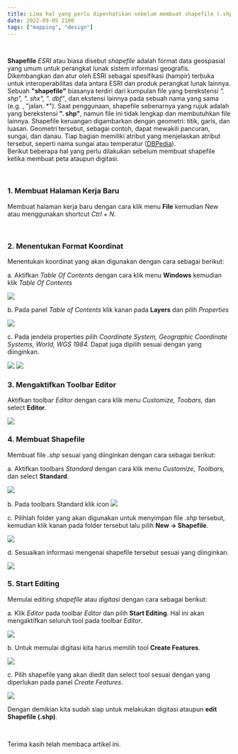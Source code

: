 ```yaml
---
title: Lima hal yang perlu diperhatikan sebelum membuat shapefile (.shp) di ArcMap
date: 2022-09-05 2100
tags: ["mapping", "design"]
---
```


<br>

**Shapefile** *ESRI* atau biasa disebut *shapefile* adalah format data geospasial yang umum untuk perangkat lunak sistem informasi geografis. Dikembangkan dan atur oleh ESRI sebagai spesifikasi (hampir) terbuka untuk interoperabilitas data antara ESRI dan produk perangkat lunak lainnya. Sebuah **"shapefile"** biasanya terdiri dari kumpulan file yang berekstensi *". shp", ". shx", ". dbf"*, dan ekstensi lainnya pada sebuah nama yang sama (e.g. , "jalan. *"). Saat penggunaan, shapefile sebenarnya yang rujuk adalah yang berekstensi **". shp"**, namun file ini tidak lengkap dan membutuhkan file lainnya. Shapefile keruangan digambarkan dengan geometri: titik, garis, dan luasan. Geometri tersebut, sebagai contoh, dapat mewakili pancuran, sungai, dan danau. Tiap bagian memiliki atribut yang menjelaskan atribut tersebut, seperti nama sungai atau temperatur (<a href="http://id.dbpedia.org/page/Shapefile" target="_blank">DBPedia</a>).
<br>
Berikut beberapa hal yang perlu dilakukan sebelum membuat shapefile ketika membuat peta ataupun digitasi.

<br>

### 1. Membuat Halaman Kerja Baru

Membuat halaman kerja baru dengan cara klik menu **File** kemudian New atau menggunakan shortcut *Ctrl + N*.

<br>

### 2. Menentukan Format Koordinat

Menentukan koordinat yang akan digunakan dengan cara sebagai berikut:

a. Aktifkan *Table Of Contents* dengan cara klik menu **Windows** kemudian klik *Table Of Contents*

![](./1.png)<br>

b. Pada panel *Table of Contents* klik kanan pada **Layers** dan pilih *Properties*

![](./2.png)<br>

c. Pada jendela properties pilih *Coordinate System, Geographic Coordinate Systems, World, WGS 1984.* Dapat juga dipilih sesuai dengan yang diinginkan.

![](./3.png)
![](./4.png)<br>

### 3. Mengaktifkan Toolbar Editor

Aktifkan toolbar *Editor* dengan cara klik menu *Customize, Toobars,* dan select **Editor**.

![](./5.png)<br>

### 4. Membuat Shapefile

Membuat file *.shp* sesuai yang diinginkan dengan cara sebagai berikut:

a. Aktifkan toolbars *Standard* dengan cara klik menu *Customize, Toolbars,* dan select **Standard**.

![](./6.png)<br>

b. Pada toolbars Standard klik icon
![](./7.png)<br>


c. Pilihlah folder yang akan digunakan untuk menyimpan file *.shp* tersebut, kemudian klik kanan pada folder tersebut lalu pilih **New -> Shapefile**.

![](./8.png)<br>

d. Sesuaikan informasi mengenai shapefile tersebut sesuai yang diinginkan.

![](./9.png)<br>

### 5. Start Editing

Memulai editing *shapefile* atau *digitasi* dengan cara sebagai berikut:

a. Klik *Editor* pada toolbar *Editor* dan pilih **Start Editing**. Hal ini akan mengaktifkan seluruh tool pada toolbar *Editor*.

![](./10.png)<br>

b. Untuk memulai digitasi kita harus memilih tool **Create Features**.

![](./11.png)<br>

c. Pilih shapefile yang akan diedit dan select tool sesuai dengan yang diperlukan pada panel *Create Features*.

![](./12.png)<br>

Dengan demikian kita sudah siap untuk melakukan digitasi ataupun **edit Shapefile (.shp)**.

<br>

Terima kasih telah membaca artikel ini.

